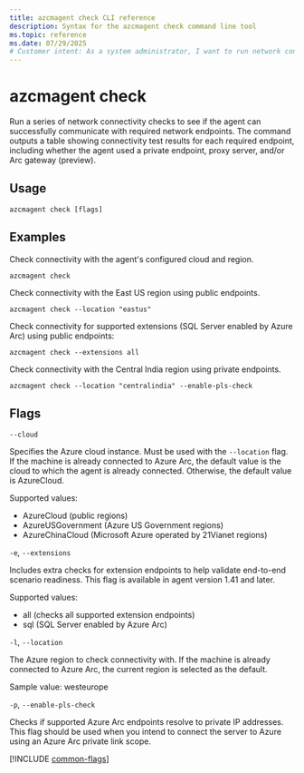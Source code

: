 ```yaml
---
title: azcmagent check CLI reference
description: Syntax for the azcmagent check command line tool
ms.topic: reference
ms.date: 07/29/2025
# Customer intent: As a system administrator, I want to run network connectivity checks using the command line tool, so that I can ensure the agent can communicate with required Azure endpoints accurately.
---
```


# azcmagent check

Run a series of network connectivity checks to see if the agent can successfully communicate with required network endpoints. The command outputs a table showing connectivity test results for each required endpoint, including whether the agent used a private endpoint, proxy server, and/or Arc gateway (preview).

## Usage

```
azcmagent check [flags]
```

## Examples

Check connectivity with the agent's configured cloud and region.

```
azcmagent check
```

Check connectivity with the East US region using public endpoints.

```
azcmagent check --location "eastus"
```

Check connectivity for supported extensions (SQL Server enabled by Azure Arc) using public endpoints:

```
azcmagent check --extensions all
```


Check connectivity with the Central India region using private endpoints.

```
azcmagent check --location "centralindia" --enable-pls-check
```

## Flags

`--cloud`

Specifies the Azure cloud instance. Must be used with the `--location` flag. If the machine is already connected to Azure Arc, the default value is the cloud to which the agent is already connected. Otherwise, the default value is AzureCloud.

Supported values:

* AzureCloud (public regions)
* AzureUSGovernment (Azure US Government regions)
* AzureChinaCloud (Microsoft Azure operated by 21Vianet regions)

`-e`, `--extensions`

Includes extra checks for extension endpoints to help validate end-to-end scenario readiness. This flag is available in agent version 1.41 and later.

Supported values:

* all (checks all supported extension endpoints)
* sql (SQL Server enabled by Azure Arc)

`-l`, `--location`

The Azure region to check connectivity with. If the machine is already connected to Azure Arc, the current region is selected as the default.

Sample value: westeurope

`-p`, `--enable-pls-check`

Checks if supported Azure Arc endpoints resolve to private IP addresses. This flag should be used when you intend to connect the server to Azure using an Azure Arc private link scope.

[!INCLUDE [common-flags](includes/azcmagent-common-flags.md)]
